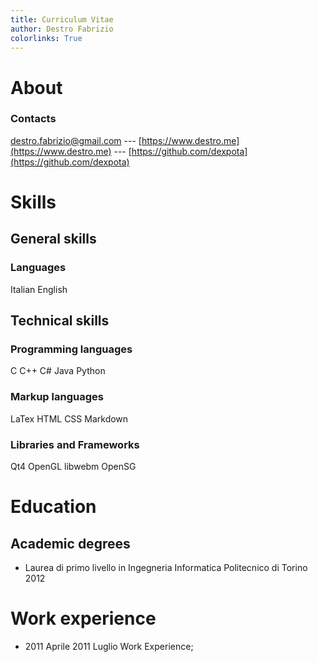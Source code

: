 ```yaml
---
title: Curriculum Vitae
author: Destro Fabrizio
colorlinks: True
---
```


# About

### Contacts

[destro.fabrizio@gmail.com](destro.fabrizio@gmail.com) --- [https://www.destro.me](https://www.destro.me) --- [https://github.com/dexpota](https://github.com/dexpota)

# Skills
##  General skills

### Languages
Italian
English


## Technical skills
### Programming languages
C
C++
C#
Java
Python


### Markup languages
LaTex
HTML
CSS
Markdown



### Libraries and Frameworks
Qt4
OpenGL
libwebm
OpenSG



# Education

## Academic degrees
- Laurea di primo livello in Ingegneria Informatica Politecnico di Torino 2012


# Work experience

- 2011 Aprile 2011 Luglio Work Experience;
